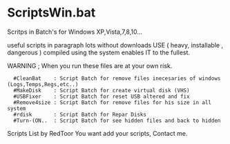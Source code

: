 # ScriptsWin.bat
Scritps in Batch's for Windows XP,Vista,7,8,10...

useful scripts in paragraph lots without downloads USE ( heavy, installable , dangerous ) compiled using the system enables IT to the fullest.

WARNING ; When you run these files are at your own risk.

```
  #CleanBat    : Script Batch for remove files inecesaries of windows (Logs,Temps,Regs,etc..)
  #MakeDisk    : Script Batch for create virtual disk (VHS)
  #USBFixer    : Script Batch for reset USB altered and fix
  #Remove4size : Script Batch for remove files for his size in all system
  #rdisk       : Script Batch for Repar Disks
  #Turn-(ON..  : Script Batch for see hidden files and back to hidden
```

Scripts List by RedToor
You want add your scripts, Contact me.
